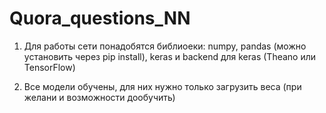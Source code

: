 # Quora_questions_NN

1. Для работы сети понадобятся библиоеки: numpy, pandas (можно установить через pip install), keras и backend для keras (Theano или TensorFlow)

2. Все модели обучены, для них нужно только загрузить веса (при желани и возможности дообучить)

